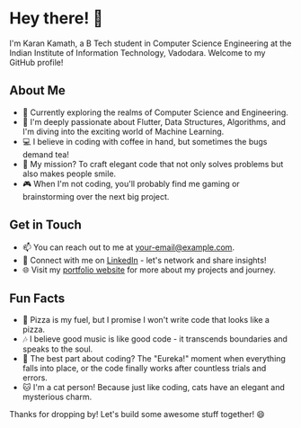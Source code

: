 # Hey there! 👋

I'm Karan Kamath, a B Tech student in Computer Science Engineering at the Indian Institute of Information Technology, Vadodara. Welcome to my GitHub profile!

## About Me

- 🔭 Currently exploring the realms of Computer Science and Engineering.
- 🌱 I'm deeply passionate about Flutter, Data Structures, Algorithms, and I'm diving into the exciting world of Machine Learning.
- 💻 I believe in coding with coffee in hand, but sometimes the bugs demand tea!
- 🚀 My mission? To craft elegant code that not only solves problems but also makes people smile.
- 🎮 When I'm not coding, you'll probably find me gaming or brainstorming over the next big project.

## Get in Touch

- 📫 You can reach out to me at [your-email@example.com](mailto:your-email@example.com).
- 📱 Connect with me on [LinkedIn](https://www.linkedin.com/in/yourlinkedinprofile/) - let's network and share insights!
- 🌐 Visit my [portfolio website](https://www.yourportfolio.com) for more about my projects and journey.

## Fun Facts

- 🍕 Pizza is my fuel, but I promise I won't write code that looks like a pizza.
- 🎶 I believe good music is like good code - it transcends boundaries and speaks to the soul.
- 🌟 The best part about coding? The "Eureka!" moment when everything falls into place, or the code finally works after countless trials and errors.
- 🐱 I'm a cat person! Because just like coding, cats have an elegant and mysterious charm.

Thanks for dropping by! Let's build some awesome stuff together! 😄
